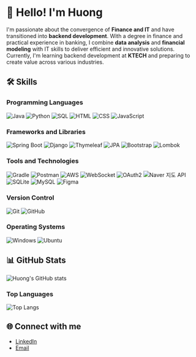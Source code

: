 # 👋 Hello! I'm Huong

I'm passionate about the convergence of **Finance and IT** and have transitioned into **backend development**. With a degree in finance and practical experience in banking, I combine **data analysis** and **financial modeling** with IT skills to deliver efficient and innovative solutions. Currently, I'm learning backend development at **KTECH** and preparing to create value across various industries.

## 🛠️ Skills

### Programming Languages
<p>
    <img src="https://img.shields.io/badge/Java-ED8B00?style=for-the-badge&logo=java&logoColor=white" alt="Java" />
    <img src="https://img.shields.io/badge/Python-3776AB?style=for-the-badge&logo=python&logoColor=white" alt="Python" />
    <img src="https://img.shields.io/badge/SQL-003B57?style=for-the-badge&logo=postgresql&logoColor=white" alt="SQL" />
    <img src="https://img.shields.io/badge/HTML5-E34F26?style=for-the-badge&logo=html5&logoColor=white" alt="HTML" />
    <img src="https://img.shields.io/badge/CSS3-1572B6?style=for-the-badge&logo=css3&logoColor=white" alt="CSS" />
    <img src="https://img.shields.io/badge/JavaScript-F7DF1E?style=for-the-badge&logo=javascript&logoColor=black" alt="JavaScript" />
</p>

### Frameworks and Libraries
<p>
    <img src="https://img.shields.io/badge/Spring_Boot-6DB33F?style=for-the-badge&logo=spring-boot&logoColor=white" alt="Spring Boot" />
    <img src="https://img.shields.io/badge/Django-092E20?style=for-the-badge&logo=django&logoColor=white" alt="Django" />
    <img src="https://img.shields.io/badge/Thymeleaf-005F0F?style=for-the-badge&logo=thymeleaf&logoColor=white" alt="Thymeleaf" />
    <img src="https://img.shields.io/badge/JPA-59666C?style=for-the-badge&logo=hibernate&logoColor=white" alt="JPA" />
    <img src="https://img.shields.io/badge/Bootstrap-7952B3?style=for-the-badge&logo=bootstrap&logoColor=white" alt="Bootstrap" />
    <img src="https://img.shields.io/badge/Lombok-DC382D?style=for-the-badge&logo=lombok&logoColor=white" alt="Lombok" />
</p>

### Tools and Technologies
<p>
    <img src="https://img.shields.io/badge/Gradle-02303A?style=for-the-badge&logo=gradle&logoColor=white" alt="Gradle" />
    <img src="https://img.shields.io/badge/Postman-FF6C37?style=for-the-badge&logo=postman&logoColor=white" alt="Postman" />
    <img src="https://img.shields.io/badge/AWS-232F3E?style=for-the-badge&logo=amazon-aws&logoColor=white" alt="AWS" />
    <img src="https://img.shields.io/badge/WebSocket-0084FF?style=for-the-badge&logo=websocket&logoColor=white" alt="WebSocket" />
    <img src="https://img.shields.io/badge/OAuth2-3B5998?style=for-the-badge&logo=oauth&logoColor=white" alt="OAuth2" />
    <img src="https://img.shields.io/badge/Naver_지도_API-03C75A?style=for-the-badge&logo=naver&logoColor=white" alt="Naver 지도 API" />
    <img src="https://img.shields.io/badge/SQLite-07405E?style=for-the-badge&logo=sqlite&logoColor=white" alt="SQLite" />
    <img src="https://img.shields.io/badge/MySQL-4479A1?style=for-the-badge&logo=mysql&logoColor=white" alt="MySQL" />
    <img src="https://img.shields.io/badge/MySQL-4479A1?style=for-the-badge&logo=figma&logoColor=white" alt="Figma" />
</p>

### Version Control
<p>
    <img src="https://img.shields.io/badge/Git-F05032?style=for-the-badge&logo=git&logoColor=white" alt="Git" />
    <img src="https://img.shields.io/badge/GitHub-181717?style=for-the-badge&logo=github&logoColor=white" alt="GitHub" />
</p>

### Operating Systems
<p>
    <img src="https://img.shields.io/badge/Windows-0078D6?style=for-the-badge&logo=windows&logoColor=white" alt="Windows" />
    <img src="https://img.shields.io/badge/Ubuntu-E95420?style=for-the-badge&logo=ubuntu&logoColor=white" alt="Ubuntu" />
</p>

## 📊 GitHub Stats

![Huong's GitHub stats](https://github-readme-stats.vercel.app/api?username=huongttt3506&show_icons=true&theme=radical)

### Top Languages
![Top Langs](https://github-readme-stats.vercel.app/api/top-langs/?username=huongttt3506&layout=compact&theme=radical)

## 🌐 Connect with me
- [LinkedIn](https://www.linkedin.com/in/thi%C3%AAn-h%C6%B0%C6%A1ng-tr%E1%BA%A7n-3a64b830b/)
- [Email](huongttt.ueh@gmail.com)

